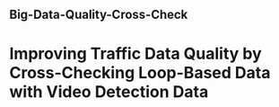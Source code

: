 ## Big-Data-Quality-Cross-Check
# Improving Traffic Data Quality by Cross-Checking Loop-Based Data with Video Detection Data
